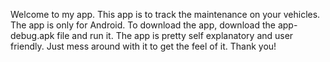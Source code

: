 Welcome to my app. This app is to track the maintenance on your vehicles. The app is only for Android. To download the app, download the app-debug.apk file and run it. The app is pretty self explanatory and user friendly. Just mess around with it to get the feel of it. Thank you!
